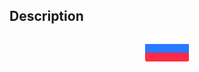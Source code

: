 <p align="center">
  <h2>Description</h2>
</p>

<p align="center">
  <a href="docs/ru.md"><img src="docs/ru_icon.svg" width="70"></a>
</p>

